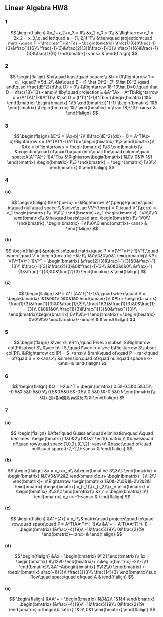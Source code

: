 ## Linear Algebra HW8

### 1

$$
\begin{flalign}
&x_1+x_2+x_3 = 0\\
&x_1-x_3 = 0\\
& \Rightarrow x_1 = -2x_2 = x_3,\quad let\quad a = (1,-2,1)^T\\
&then\quad projection\quad matrix\quad P = \frac{aa^T}{a^Ta} = 
\begin{bmatrix}
\frac{1}{6}&\frac{-1}{3}&\frac{1}{6}\\
\frac{-1}{3}&\frac{2}{3}&\frac{-1}{3}\\
\frac{1}{6}&\frac{-1}{3}&\frac{1}{6}
\end{bmatrix}-<ans>
&
\end{flalign}
$$

### 2

$$
\begin{flalign}
&by\quad least\quad square:\\
&b = Dt\Rightarrow 1 = d_1,\quad7 = 5d_2\\
&let\quad E = (1-\hat D)^2+(7-5\hat D)^2,\quad and\quad \frac{dE^2}{d\hat D} = 0\\
&\Rightarrow 18-13\hat D=0,\quad \hat D = \frac{18}{13}-<ans>\\
&by\quad projection:\\
&A^TAx = A^Tb\Rightarrow x = (A^TA)^{-1}A^Tb\\
&\hat D = (t^Tt)^{-1}t^Tb = 
(\begin{bmatrix}
1&5
\end{bmatrix}
\begin{bmatrix}
1\\5
\end{bmatrix})^{-1}
\begin{bmatrix}
1&5
\end{bmatrix}
\begin{bmatrix}
1&7
\end{bmatrix} = \frac{18}{13}-<ans>
&
\end{flalign}
$$

### 3

$$
\begin{flalign}
&E^2 = |Ax-b|^2\\
&\frac{dE^2}{dx} = 0 = A^T(Ax-b)\Rightarrow x = (A^TA)^{-1}A^Tb= 
\begin{bmatrix}
1\\3
\end{bmatrix}\\
&Ax = b\Rightarrow x = 
\begin{bmatrix}
1\\3
\end{bmatrix}\\
&projection\quad of\quad b\quad onto\quad the\quad column\quad space:A(A^TA)^{-1}A^Tb\\
&\Rightarrow\begin{bmatrix}
1&0\\
0&1\\
1&1
\end{bmatrix}
\begin{bmatrix}
1\\3
\end{bmatrix} = 
\begin{bmatrix}
1\\3\\4
\end{bmatrix}
&
\end{flalign}
$$



### 4

#### (a)

$$
\begin{flalign}
&VV^{\perp} = 0\Rightarrow V^{\perp}\quad is\quad in\quad null\quad space.\\
&solve\quad VV^{\perp} = 0,\quad V^{\perp} = c_1
\begin{bmatrix}
1\\-1\\0\\1
\end{bmatrix}+c_2
\begin{bmatrix}
-1\\1\\0\\0
\end{bmatrix}\\
&the\quad basis\quad are:
\begin{bmatrix}
1\\-1\\0\\1
\end{bmatrix},
\begin{bmatrix}
-1\\1\\0\\0
\end{bmatrix}-<ans>
&
\end{flalign}
$$

#### (b)

$$
\begin{flalign}
&projection\quad matrix\quad P = V(V^TV)^{-1}V^T,\quad where\quad V = 
\begin{bmatrix}
-1&-1\\
1&0\\0&0\\0&1
\end{bmatrix}\\
&P= V(V^TV)^{-1}V^T = 
\begin{bmatrix}
&\frac{2}{3}&\frac{-1}{3}&0&\frac{-1}{3}\\
&\frac{-1}{3}&\frac{2}{3}&0&\frac{-1}{3}\\
&0&0&0&0\\
&\frac{-1}{3}&\frac{-1}{3}&0&\frac{2}{3}
\end{bmatrix}
&
\end{flalign}
$$

#### (c)

$$
\begin{flalign}
&P = A^T(AA^T)^{-1}A,\quad where\quad A = \begin{bmatrix}
1&1&0&1\\
0&0&1&0
\end{bmatrix}\\
&Pb = 
\begin{bmatrix}
\frac{1}{3}&\frac{1}{3}&0&\frac{1}{3}\\
\frac{1}{3}&\frac{1}{3}&0&\frac{1}{3}\\
0&0&1&0\\
\frac{1}{3}&\frac{1}{3}&0&\frac{1}{3}\\
\end{bmatrix}\begin{bmatrix}
0\\1\\0\\-1
\end{bmatrix} = 
\begin{bmatrix}
0\\0\\0\\0
\end{bmatrix}-<ans>\\
&
&
\end{flalign}
$$

### 5

$$
\begin{flalign}
&\vec x\in\R^n,\quad P\vec x\subset S\Rightarrow col(P)\subset S\\
&\vec b\in S,\quad P\vec b = \vec b\Rightarrow S\subset col(P)\\
&\Rightarrow col(P) = S-<ans>\\
&rank\quad of\quad P = rank\quad of\quad S = k-<ans>\\
&dimension\quad of\quad null\quad space:n-k-<ans>
&
\end{flalign}
$$

### 6

$$
\begin{flalign}
&Q = I-2uu^T = 
\begin{bmatrix}
0.5&-0.5&0.5&0.5\\
-0.5&0.5&0.5&0.5\\
0.5&0.5&0.5&-0.5\\
0.5&0.5&-0.5&0.5
\end{bmatrix}\\
&Qx 是x對u鏡射再做反向
&
\end{flalign}
$$

### 7

#### (a)

$$
\begin{flalign}
&After\quad Guassian\quad elimination\quad A\quad becomes:
\begin{bmatrix}
1&0&2\\
0&1&2
\end{bmatrix}\\
&bases\quad of\quad row\quad space:(1,0,2),(0,1,2)-<ans>\\
&bases\quad of\quad null\quad space:(-2,-2,1)-<ans>
&
\end{flalign}
$$

#### (b)

$$
\begin{flalign}
&x = x_r+x_n\\
&\begin{bmatrix}
3\\3\\3
\end{bmatrix} = 
\begin{bmatrix}
1&0\\0&1\\2&2
\end{bmatrix}x_r+
\begin{bmatrix}
-2\\-2\\1
\end{bmatrix}x_n\Rightarrow
\begin{bmatrix}
1&0&-2\\0&1&-2\\2&2&1
\end{bmatrix}
\begin{bmatrix}
x_{r_1}\\x_{r_2}\\x_n
\end{bmatrix} = 
\begin{bmatrix}
3\\3\\3
\end{bmatrix}\\
&x_r = 
\begin{bmatrix}
1\\1
\end{bmatrix},x_n = -1-<ans>
&
\end{flalign}
$$

#### (c)

$$
\begin{flalign}
&A^+(Ax) = x_r\\
&matrix\quad projects\quad to\quad row\quad space\quad P = A^T(AA^T)^{-1}A\\
&A^+ = A^T(AA^T)^{-1} = 
\begin{bmatrix}
1&\frac{-4}{9}\\
-1&\frac{5}{9}\\
0&\frac{2}{9}
\end{bmatrix}-<ans>
&
\end{flalign}
$$

#### (d)

$$
\begin{flalign}
&Ax = \begin{bmatrix}
9\\21
\end{bmatrix}\\
&x = \begin{bmatrix}
9\\12\\0
\end{bmatrix}+
c\begin{bmatrix}
-2\\-2\\1
\end{bmatrix}\\
&A^+A\begin{bmatrix}
9\\12\\0
\end{bmatrix} = 
\begin{bmatrix}
\frac{-1}{3}\\ \frac{8}{3}\\ \frac{14}{3} 
\end{bmatrix}\sub Row\quad space\quad of\quad A
&
\end{flalign}
$$

#### (e)

$$
\begin{flalign}
&AA^+ = \begin{bmatrix}
1&0&2\\
1&1&4
\end{bmatrix}
\begin{bmatrix}
1&\frac{-4}{9}\\
-1&\frac{5}{9}\\
0&\frac{2}{9}
\end{bmatrix} = 
\begin{bmatrix}
1&0\\
0&1
\end{bmatrix}
\end{flalign}
$$

